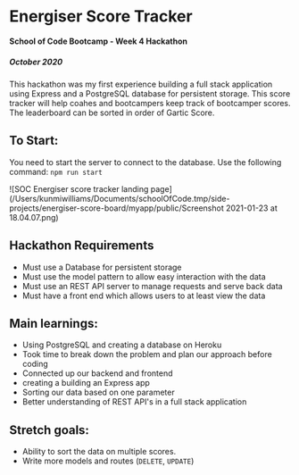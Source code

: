 # Energiser Score Tracker
**School of Code Bootcamp - Week 4 Hackathon**

##### October 2020

This hackathon was my first experience building a full stack application using Express and a PostgreSQL database for persistent storage. This score tracker will help coahes and bootcampers keep track of bootcamper scores. The leaderboard can be sorted in order of Gartic Score.

## To Start:

You need to start the server to connect to the database. Use the following command:
`npm run start`

![SOC Energiser score tracker landing page](/Users/kunmiwilliams/Documents/schoolOfCode.tmp/side-projects/energiser-score-board/myapp/public/Screenshot 2021-01-23 at 18.04.07.png)

## Hackathon Requirements

- Must use a Database for persistent storage
- Must use the model pattern to allow easy interaction with the data
- Must use an REST API server to manage requests and serve back data
- Must have a front end which allows users to at least view the data

## Main learnings:

- Using PostgreSQL and creating a database on Heroku
- Took time to break down the problem and plan our approach before coding
- Connected up our backend and frontend
- creating a building an Express app
- Sorting our data based on one parameter
- Better understanding of REST API's in a full stack application

## Stretch goals:

- Ability to sort the data on multiple scores.
- Write more models and routes (`DELETE`, `UPDATE`)
